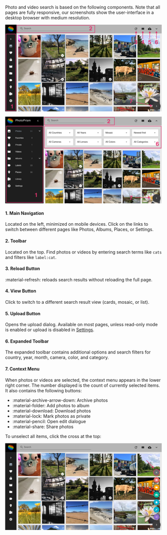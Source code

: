 Photo and video search is based on the following components. Note that all pages are fully responsive, 
our screenshots show the user-interface in a desktop browser with medium resolution.

![Screenshot](../img/nav1edited.png)

![Screenshot](../img/nav2edited.png)

#### 1. Main Navigation ####

Located on the left, minimized on mobile devices.
Click on the links to switch between different pages like Photos, Albums, Places, or Settings.

#### 2. Toolbar ####

Located on the top. Find photos or videos by entering search terms like `cats` and filters like `label:cat`.

#### 3. Reload Button ####

:material-refresh: reloads search results without reloading the full page.

#### 4. View Button ####

Click to switch to a different search result view (cards, mosaic, or list).

#### 5. Upload Button ####

Opens the upload dialog. Available on most pages, unless read-only mode is enabled or upload is disabled in [Settings](settings/ui.md).

#### 6. Expanded Toolbar ####

The expanded toolbar contains additional options and search filters for country, year, month, camera, color, and category.

#### 7. Context Menu ####

When photos or videos are selected, the context menu appears in the lower right corner. 
The number displayed is the count of currently selected items.
It also contains the following buttons:

* :material-archive-arrow-down: Archive photos
* :material-folder: Add photos to album
* :material-download: Download photos
* :material-lock: Mark photos as private
* :material-pencil: Open edit dialogue
* :material-share: Share photos

To unselect all items, click the cross at the top:

![Screenshot](../img/nav3edited.png)


